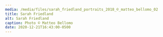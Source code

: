 ```yaml
---
media: /media/files/sarah_friedland_portraits_2018_©_matteo_bellomo_02.jpeg
title: Sarah Friedland
alt: Sarah Friedland
caption: Photo © Matteo Bellomo
date: 2020-12-21T16:43:00-0500
---
```

